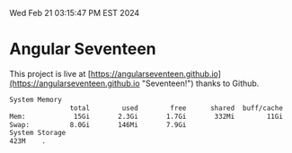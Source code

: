 Wed Feb 21 03:15:47 PM EST 2024

# Angular Seventeen


This project is live at [https://angularseventeen.github.io](https://angularseventeen.github.io "Seventeen!") thanks to Github.

```bash
System Memory
               total        used        free      shared  buff/cache   available
Mem:            15Gi       2.3Gi       1.7Gi       332Mi        11Gi        12Gi
Swap:          8.0Gi       146Mi       7.9Gi
System Storage
423M	.
```
```bash
